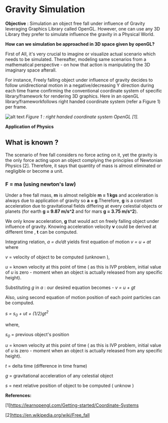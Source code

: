 # Gravity Simulation
**Objective** : Simulation an object free fall under influence of Gravity leveraging Graphics Library called OpenGL. However, one can use any 3D Library they prefer to simulate influence the gravity in a Physical World.


**How can we simulation be approached in 3D space given by openGL?** 

First of All, it's very crucial to imagine or visualize actual scenario which needs to be simulated.
Thereafter, modeling same scenarios from a mathematical perspective - on how that action is manipulating the 3D imaginary space afterall.

For instance, Freely falling object under influence of gravity decides to follow unidirectional motion in a negative/decreasing Y direction during each time frame confirming the conventional coordinate system of specific library/framework for rendering 3D graphics. Here in an openGL library/frameworkfollows right handed coordinate system (refer a Figure 1) per frame.



![alt text](https://learnopengl.com/img/getting-started/coordinate_systems_right_handed.png)
_Figure 1 : right handed coordinate system OpenGL [1]._



**Application of Physics**

## What is known ?

The scenario of free fall considers no force acting on it, yet the gravity is the only force acting upon an object complying the principles of Newtonian Physics [2]. Therefore, it says that quantity of mass is almost eliminated or negligible or become a unit.

### F = ma  (using newton's law) 
Under a free fall mass, **m** is almost neligible **m = 1 kgs** and 
acceleration is always due to application of gravity so **a = g**.Therefore, **g** is a constant acceleration due to gravitational fields differing at every celestial objects or planets (for earth **g = 9.87 m/s^2** and for mars **g = 3.75 m/s^2**).  

We only know acceleration, **g** that would act on freely falling object under influence of gravity. Knowing acceleration velocity **v** could be derived at different time , **t** can be computed.

Integrating relation, _a = dv/dt_ yields first equation of motion _v = u + at_ where

_v_ = velocity of object to be computed (unknown ),

_u_ = known velocity at this point of time ( as this is IVP problem, initial value of _u_ is zero - moment when an object is actually released from any specific height).  

Substituting _g_ in _a_ : 
our desired equation becomes - _v = u + gt_ 

Also, using second equation of motion position of each point particles can be computed.

_s = s<sub>0</sub> + ut + (1/2)gt<sup>2</sup>_ 

where,

_s<sub>0</sub>_ = previous object's position

_u_ = known velocity at this point of time ( as this is IVP problem, initial value of _u_ is zero - moment when an object is actually released from any specific height).  

_t_ = delta time (difference in time frame)

_g_ = gravitational acceleration of any celestial object

_s_ = next relative position of object to be computed ( unknow )

**References:**

[1]https://learnopengl.com/Getting-started/Coordinate-Systems

[2]https://en.wikipedia.org/wiki/Free_fall 


